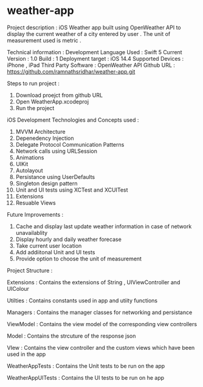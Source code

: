 # weather-app

Project description :
iOS Weather app built using OpenWeather API to display the current weather of a city entered by user .  The unit of measurement used is metric .

Technical information :
Development Language Used :  Swift 5
Current Version : 1.0
Build : 1
Deployment target : iOS 14.4
Supported Devices : iPhone , iPad
Third Party Software : OpenWeather API
Github URL : https://github.com/ramnathsridhar/weather-app.git

Steps to run project :
1. Download proejct from github URL
2. Open WeatherApp.xcodeproj
3. Run the project

iOS Development Technologies and Concepts used :
1.   MVVM Architecture
2.   Depenedency Injection
3.   Delegate Protocol Communication Patterns
4.   Network calls using URLSession
5.   Animations
6.   UIKit
7.   Autolayout
8.   Persistance using UserDefaults
9.   Singleton design pattern
10. Unit and UI tests using XCTest and XCUITest
11. Extensions
12. Resuable Views

Future Improvements :
1. Cache and display last update weather information in case of network unavailablity 
2. Display hourly and daily weather forecase
3. Take current user location
4. Add addiitonal Unit and UI tests
5. Provide option to choose the unit of measurement 

Project Structure : 

Extensions : Contains the extensions of String , UIViewController and UIColour

Utilties : Contains constants used in app and utiity functions 

Managers : Contains the manager classes for networking and persistance

ViewModel : Contains the view model of the corresponding view controllers

Model : Contains the strcuture of the response json

VIew : Contains the view controller and the custom views which have been used in the app 

WeatherAppTests : Contains the Unit tests to be run on the app

WeatherAppUITests : Contains the UI tests to be run on he app

